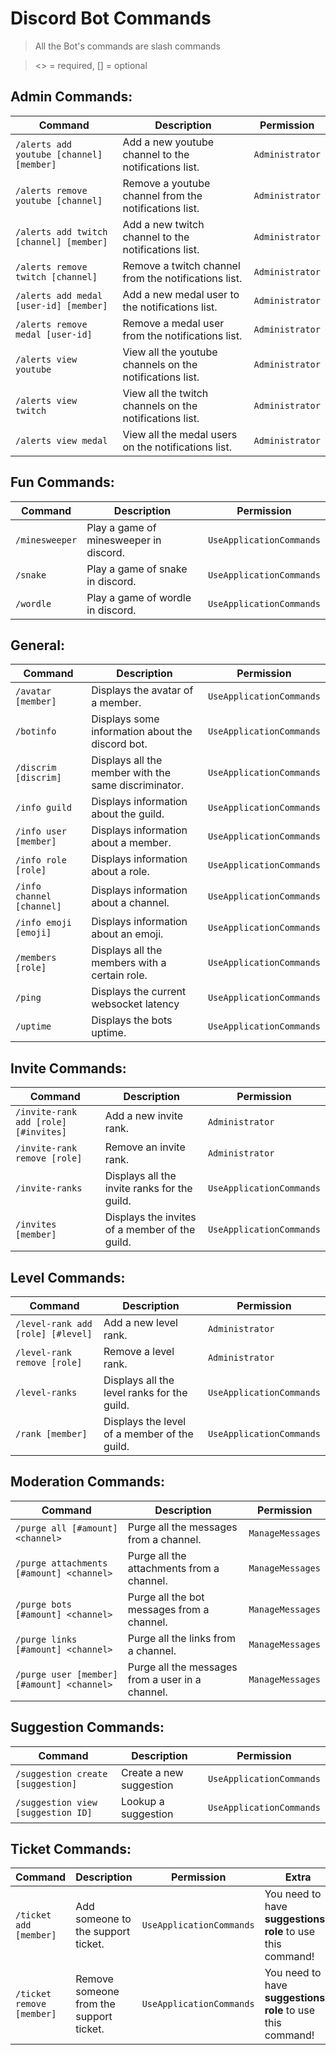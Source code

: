 # Discord Bot Commands

>All the Bot's commands are slash commands

><> = required, [] = optional

## Admin Commands:

|	Command	| Description	| Permission | 
--------------------|--------------|-----
| `/alerts add youtube [channel] [member]`      | Add a new youtube channel to the notifications list.        | `Administrator` | 
| `/alerts remove youtube [channel]`      | Remove a youtube channel from the notifications list.        | `Administrator` | 
| `/alerts add twitch [channel] [member]`      | Add a new twitch channel to the notifications list.        | `Administrator` | 
| `/alerts remove twitch [channel]`      | Remove a twitch channel from the notifications list.        | `Administrator` | 
| `/alerts add medal [user-id] [member]`      | Add a new medal user to the notifications list.        | `Administrator` | 
| `/alerts remove medal [user-id]`      | Remove a medal user from the notifications list.        | `Administrator` | 
| `/alerts view youtube`      | View all the youtube channels on the notifications list.        | `Administrator` | 
| `/alerts view twitch`      | View all the twitch channels on the notifications list.        | `Administrator` | 
| `/alerts view medal`      | View all the medal users on the notifications list.        | `Administrator` | 




## Fun Commands:
|	Command	| Description	| Permission | 
--------------------|--------------|-----
| `/minesweeper`      | Play a game of minesweeper in discord.        | `UseApplicationCommands` |
| `/snake`      | Play a game of snake in discord.        | `UseApplicationCommands` | 
| `/wordle`      | Play a game of wordle in discord.        | `UseApplicationCommands` | 


## General:
|	Command	| Description	| Permission | 
--------------------|--------------|-----
| `/avatar [member]`      | Displays the avatar of a member.        | `UseApplicationCommands` | 
| `/botinfo`      | Displays some information about the discord bot.        | `UseApplicationCommands` | 
| `/discrim [discrim]`      | Displays all the member with the same discriminator.        | `UseApplicationCommands` |
| `/info guild`      | Displays information about the guild.        | `UseApplicationCommands` | 
| `/info user [member]`      | Displays information about a member.        | `UseApplicationCommands` | 
| `/info role [role]`      | Displays information about a role.        | `UseApplicationCommands` | 
| `/info channel [channel]`      | Displays information about a channel.        | `UseApplicationCommands` | 
| `/info emoji [emoji]`      | Displays information about an emoji.        | `UseApplicationCommands` | 
| `/members [role]`      | Displays all the members with a certain role.        | `UseApplicationCommands` | 
| `/ping`      | Displays the current websocket latency        | `UseApplicationCommands` | 
| `/uptime`      | Displays the bots uptime.        | `UseApplicationCommands` | 


## Invite Commands:
|	Command	| Description	| Permission | 
--------------------|--------------|-----
| `/invite-rank add [role] [#invites]`      | Add a new invite rank.        | `Administrator` | 
| `/invite-rank remove [role]`      | Remove an invite rank.       | `Administrator` | 
| `/invite-ranks`      | Displays all the invite ranks for the guild.       | `UseApplicationCommands` | 
| `/invites [member]`      | Displays the invites of a member of the guild.        | `UseApplicationCommands` |


## Level Commands:
|	Command	| Description	| Permission | 
--------------------|--------------|-----
| `/level-rank add [role] [#level]`      | Add a new level rank.        | `Administrator` | 
| `/level-rank remove [role]`      | Remove a level rank.       | `Administrator` | 
| `/level-ranks`      | Displays all the level ranks for the guild.       | `UseApplicationCommands` | 
| `/rank [member]`      | Displays the level of a member of the guild.        | `UseApplicationCommands` | 

## Moderation Commands:
|	Command	| Description	| Permission | 
--------------------|--------------|-----
| `/purge all [#amount] <channel>`      | Purge all the messages from a channel.        | `ManageMessages` | 
| `/purge attachments [#amount] <channel>`      | Purge all the attachments from a channel.        | `ManageMessages` | 
| `/purge bots [#amount] <channel>`      | Purge all the bot messages from a channel.        | `ManageMessages` | 
| `/purge links [#amount] <channel>`      | Purge all the links from a channel.        | `ManageMessages` | 
| `/purge user [member] [#amount] <channel>`      | Purge all the messages from a user in a channel.        | `ManageMessages` | 

## Suggestion Commands:
|	Command	| Description	| Permission | 
--------------------|--------------|-----
| `/suggestion create [suggestion]`      | Create a new suggestion        | `UseApplicationCommands` | 
| `/suggestion view [suggestion ID]`      | Lookup a suggestion       | `UseApplicationCommands` | 

## Ticket Commands:
|	Command	| Description	| Permission | Extra | 
--------------------|--------------|----- | ---- |
| `/ticket add [member]`      | Add someone to the support ticket.        | `UseApplicationCommands` | You need to have **suggestions-role** to use this command!
| `/ticket remove [member]`      | Remove someone from the support ticket.       | `UseApplicationCommands` | You need to have **suggestions-role** to use this command!